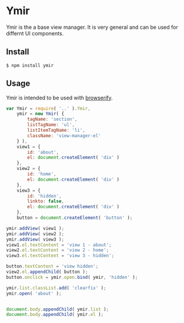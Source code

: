 # Ymir

Ymir is the a base view manager. It is very general and can be used for differnt UI components.

## Install

    $ npm install ymir

## Usage

Ymir is intended to be used with [browserify](http://browserify.org).

```javascript
var Ymir = require( '..' ).Ymir,
    ymir = new Ymir( { 
        tagName: 'section', 
        listTagName: 'ul', 
        listItemTagName: 'li', 
        className: 'view-manager-el' 
    } ),
    view1 = {
        id: 'about',
        el: document.createElement( 'div' )
    },
    view2 = {
        id: 'home',
        el: document.createElement( 'div' )
    },
    view3 = {
        id: 'hidden',
        linkto: false,
        el: document.createElement( 'div' )
    },
    button = document.createElement( 'button' );

ymir.addView( view1 );
ymir.addView( view2 );
ymir.addView( view3 );
view1.el.textContent = 'view 1 - about';
view2.el.textContent = 'view 2 - home';
view3.el.textContent = 'view 3 - hidden';

button.textContent = 'view hidden';
view2.el.appendChild( button );
button.onclick = ymir.open.bind( ymir, 'hidden' );

ymir.list.classList.add( 'clearfix' );
ymir.open( 'about' );


document.body.appendChild( ymir.list );
document.body.appendChild( ymir.el );
```
